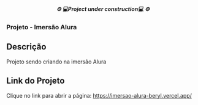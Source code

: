 <h5 align="center">⚙️ 💻Project under construction💻 ⚙️</h5>

### Projeto - Imersão Alura

## Descrição
Projeto sendo criando na imersão Alura

## Link do Projeto
Clique no link para abrir a página:
https://imersao-alura-beryl.vercel.app/
